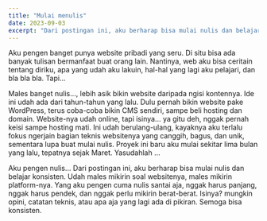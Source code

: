 ```yaml
---
title: "Mulai menulis"
date: 2023-09-03
excerpt: "Dari postingan ini, aku berharap bisa mulai nulis dan belajar konsisten. Isinya? mungkin opini, catatan teknis, atau apa aja yang lagi ada di pikiran."
---
```

Aku pengen banget punya website pribadi yang seru. Di situ bisa ada banyak tulisan bermanfaat buat orang lain. Nantinya, web aku bisa ceritain tentang diriku, apa yang udah aku lakuin, hal-hal yang lagi aku pelajari, dan bla bla bla. Tapi...

Males banget nulis..., lebih asik bikin website daripada ngisi kontennya. Ide ini udah ada dari tahun-tahun yang lalu. Dulu pernah bikin website pake WordPress, terus coba-coba bikin CMS sendiri, sampe beli hosting dan domain. Website-nya udah online, tapi isinya... ya gitu deh, nggak pernah keisi sampe hosting mati. Ini udah berulang-ulang, kayaknya aku terlalu fokus ngerjain bagian teknis websitenya yang canggih, bagus, dan unik, sementara lupa buat mulai nulis. Proyek ini baru aku mulai sekitar lima bulan yang lalu, tepatnya sejak Maret. Yasudahlah ...

Aku pengen nulis... Dari postingan ini, aku berharap bisa mulai nulis dan belajar konsisten. Udah males mikirin soal websitenya, males mikirin platform-nya. Yang aku pengen cuma nulis santai aja, nggak harus panjang, nggak harus pendek, dan nggak perlu mikirin berat-berat. Isinya? mungkin opini, catatan teknis, atau apa aja yang lagi ada di pikiran. Semoga bisa konsisten.

